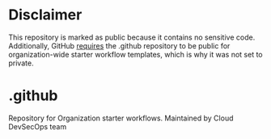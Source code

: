 # Disclaimer
This repository is marked as public because it contains no sensitive code. Additionally, GitHub [requires](https://docs.github.com/en/actions/sharing-automations/creating-workflow-templates-for-your-organization#creating-a-workflow-template) the .github repository to be public for organization-wide starter workflow templates, which is why it was not set to private.

# .github
Repository for Organization starter workflows. 
Maintained by Cloud DevSecOps team
